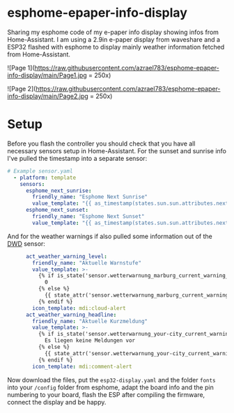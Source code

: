 # esphome-epaper-info-display

Sharing my esphome code of my e-paper info display showing infos from Home-Assistant. I am using a 2.9in e-paper display from waveshare 
and a ESP32 flashed with esphome to display mainly weather information fetched from Home-Assistant.

![Page 1](https://raw.githubusercontent.com/azrael783/esphome-epaper-info-display/main/Page1.jpg = 250x)

![Page 2](https://raw.githubusercontent.com/azrael783/esphome-epaper-info-display/main/Page2.jpg = 250x)

# Setup
Before you flash the controller you should check that you have all necessary sensors setup in Home-Assistant. For the sunset and sunrise info I've pulled the timestamp into a separate sensor:

```yml
# Example sensor.yaml
  - platform: template
    sensors:
      esphome_next_sunrise:
        friendly_name: "Esphome Next Sunrise"
        value_template: "{{ as_timestamp(states.sun.sun.attributes.next_dawn) | timestamp_custom ('%H:%M') }}"
      esphome_next_sunset:
        friendly_name: "Esphome Next Sunset"
        value_template: "{{ as_timestamp(states.sun.sun.attributes.next_setting) | timestamp_custom ('%H:%M') }}"
```
And for the weather warnings if also pulled some information out of the [DWD](https://www.home-assistant.io/integrations/dwd_weather_warnings/) sensor: 

```yml
      act_weather_warning_level:
        friendly_name: "Aktuelle Warnstufe"
        value_template: >-
          {% if is_state('sensor.wetterwarnung_marburg_current_warning_level', '0') %}
            0
          {% else %}
            {{ state_attr('sensor.wetterwarnung_marburg_current_warning_level', 'warning_1_level') }}
          {% endif %}
        icon_template: mdi:cloud-alert
      act_weather_warning_headline:
        friendly_name: "Aktuelle Kurzmeldung"
        value_template: >-
          {% if is_state('sensor.wetterwarnung_your-city_current_warning_level', '0') %}
            Es liegen keine Meldungen vor
          {% else %}
            {{ state_attr('sensor.wetterwarnung_your-city_current_warning_level', 'warning_1_headline') }}
          {% endif %}
        icon_template: mdi:comment-alert
```

Now download the files, put the `esp32-display.yaml` and the folder `fonts` into your `/config` folder from esphome, adapt the board info and the pin numbering to your board, flash the ESP after compiling the firmware, connect the display and be happy.
